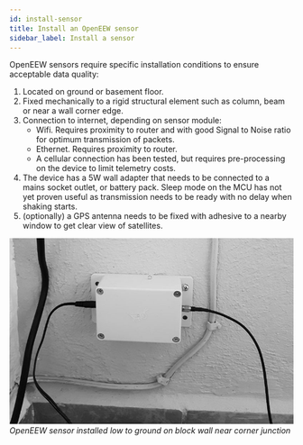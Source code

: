 ```yaml
---
id: install-sensor
title: Install an OpenEEW sensor
sidebar_label: Install a sensor
---
```



OpenEEW sensors require specific installation conditions to ensure acceptable data quality:

1. Located on ground or basement floor.
1. Fixed mechanically to a rigid structural element such as column, beam or near a wall corner edge.
1. Connection to internet, depending on sensor module:
    - Wifi. Requires proximity to router and with good Signal to Noise ratio for optimum transmission of packets.
    - Ethernet. Requires proximity to router.
    - A cellular connection has been tested, but requires pre-processing on the device to limit telemetry costs.
1. The device has a 5W wall adapter that needs to be connected to a mains socket outlet, or battery pack. Sleep mode on the MCU has not yet proven useful as transmission needs to be ready with no delay when shaking starts.
1. (optionally) a GPS antenna needs to be fixed with adhesive to a nearby window to get clear view of satellites.


![Sensor installation](/docs/sensor-install.jpg)_OpenEEW sensor installed low to ground on block wall near corner junction_
